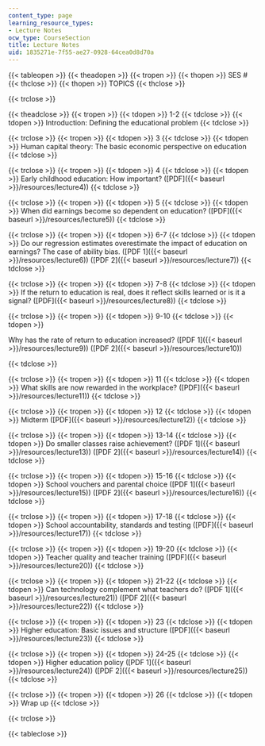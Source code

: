 ```yaml
---
content_type: page
learning_resource_types:
- Lecture Notes
ocw_type: CourseSection
title: Lecture Notes
uid: 1835271e-7f55-ae27-0928-64cea0d8d70a
---
```


{{< tableopen >}}
{{< theadopen >}}
{{< tropen >}}
{{< thopen >}}
SES #
{{< thclose >}}
{{< thopen >}}
TOPICS
{{< thclose >}}

{{< trclose >}}

{{< theadclose >}}
{{< tropen >}}
{{< tdopen >}}
1-2
{{< tdclose >}}
{{< tdopen >}}
Introduction: Defining the educational problem
{{< tdclose >}}

{{< trclose >}}
{{< tropen >}}
{{< tdopen >}}
3
{{< tdclose >}}
{{< tdopen >}}
Human capital theory: The basic economic perspective on education
{{< tdclose >}}

{{< trclose >}}
{{< tropen >}}
{{< tdopen >}}
4
{{< tdclose >}}
{{< tdopen >}}
Early childhood education: How important? ([PDF]({{< baseurl >}}/resources/lecture4))
{{< tdclose >}}

{{< trclose >}}
{{< tropen >}}
{{< tdopen >}}
5
{{< tdclose >}}
{{< tdopen >}}
When did earnings become so dependent on education? ([PDF]({{< baseurl >}}/resources/lecture5))
{{< tdclose >}}

{{< trclose >}}
{{< tropen >}}
{{< tdopen >}}
6-7
{{< tdclose >}}
{{< tdopen >}}
Do our regression estimates overestimate the impact of education on earnings? The case of ability bias. ([PDF 1]({{< baseurl >}}/resources/lecture6)) ([PDF 2]({{< baseurl >}}/resources/lecture7))
{{< tdclose >}}

{{< trclose >}}
{{< tropen >}}
{{< tdopen >}}
7-8
{{< tdclose >}}
{{< tdopen >}}
If the return to education is real, does it reflect skills learned or is it a signal? ([PDF]({{< baseurl >}}/resources/lecture8))
{{< tdclose >}}

{{< trclose >}}
{{< tropen >}}
{{< tdopen >}}
9-10
{{< tdclose >}}
{{< tdopen >}}


Why has the rate of return to education increased? ([PDF 1]({{< baseurl >}}/resources/lecture9)) ([PDF 2]({{< baseurl >}}/resources/lecture10))


{{< tdclose >}}

{{< trclose >}}
{{< tropen >}}
{{< tdopen >}}
11
{{< tdclose >}}
{{< tdopen >}}
What skills are now rewarded in the workplace? ([PDF]({{< baseurl >}}/resources/lecture11))
{{< tdclose >}}

{{< trclose >}}
{{< tropen >}}
{{< tdopen >}}
12
{{< tdclose >}}
{{< tdopen >}}
Midterm ([PDF]({{< baseurl >}}/resources/lecture12))
{{< tdclose >}}

{{< trclose >}}
{{< tropen >}}
{{< tdopen >}}
13-14
{{< tdclose >}}
{{< tdopen >}}
Do smaller classes raise achievement? ([PDF 1]({{< baseurl >}}/resources/lecture13)) ([PDF 2]({{< baseurl >}}/resources/lecture14))
{{< tdclose >}}

{{< trclose >}}
{{< tropen >}}
{{< tdopen >}}
15-16
{{< tdclose >}}
{{< tdopen >}}
School vouchers and parental choice ([PDF 1]({{< baseurl >}}/resources/lecture15)) ([PDF 2]({{< baseurl >}}/resources/lecture16))
{{< tdclose >}}

{{< trclose >}}
{{< tropen >}}
{{< tdopen >}}
17-18
{{< tdclose >}}
{{< tdopen >}}
School accountability, standards and testing ([PDF]({{< baseurl >}}/resources/lecture17))
{{< tdclose >}}

{{< trclose >}}
{{< tropen >}}
{{< tdopen >}}
19-20
{{< tdclose >}}
{{< tdopen >}}
Teacher quality and teacher training ([PDF]({{< baseurl >}}/resources/lecture20))
{{< tdclose >}}

{{< trclose >}}
{{< tropen >}}
{{< tdopen >}}
21-22
{{< tdclose >}}
{{< tdopen >}}
Can technology complement what teachers do? ([PDF 1]({{< baseurl >}}/resources/lecture21)) ([PDF 2]({{< baseurl >}}/resources/lecture22))
{{< tdclose >}}

{{< trclose >}}
{{< tropen >}}
{{< tdopen >}}
23
{{< tdclose >}}
{{< tdopen >}}
Higher education: Basic issues and structure ([PDF]({{< baseurl >}}/resources/lecture23))
{{< tdclose >}}

{{< trclose >}}
{{< tropen >}}
{{< tdopen >}}
24-25
{{< tdclose >}}
{{< tdopen >}}
Higher education policy ([PDF 1]({{< baseurl >}}/resources/lecture24)) ([PDF 2]({{< baseurl >}}/resources/lecture25))
{{< tdclose >}}

{{< trclose >}}
{{< tropen >}}
{{< tdopen >}}
26
{{< tdclose >}}
{{< tdopen >}}
Wrap up
{{< tdclose >}}

{{< trclose >}}

{{< tableclose >}}